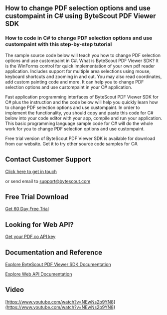 ## How to change PDF selection options and use custompaint in C# using ByteScout PDF Viewer SDK

### How to code in C# to change PDF selection options and use custompaint with this step-by-step tutorial

The sample source code below will teach you how to change PDF selection options and use custompaint in C#. What is ByteScout PDF Viewer SDK? It is the WinForms control for quick implementation of your own pdf reader application. Includes support for multiple area selections using mouse, keyboard shortcuts and zooming in and out. You may also read coordinates, add custom painting code and more. It can help you to change PDF selection options and use custompaint in your C# application.

Fast application programming interfaces of ByteScout PDF Viewer SDK for C# plus the instruction and the code below will help you quickly learn how to change PDF selection options and use custompaint. In order to implement the functionality, you should copy and paste this code for C# below into your code editor with your app, compile and run your application. This basic programming language sample code for C# will do the whole work for you to change PDF selection options and use custompaint.

Free trial version of ByteScout PDF Viewer SDK is available for download from our website. Get it to try other source code samples for C#.

## Contact Customer Support

[Click here to get in touch](https://bytescout.zendesk.com/hc/en-us/requests/new?subject=ByteScout%20PDF%20Viewer%20SDK%20Question)

or send email to [support@bytescout.com](mailto:support@bytescout.com?subject=ByteScout%20PDF%20Viewer%20SDK%20Question) 

## Free Trial Download

[Get 60 Day Free Trial](https://bytescout.com/download/web-installer?utm_source=github-readme)

## Looking for Web API? 

[Get your PDF.co API key](https://pdf.co/documentation/api?utm_source=github-readme)

## Documentation and Reference

[Explore ByteScout PDF Viewer SDK Documentation](https://bytescout.com/documentation/index.html?utm_source=github-readme)

[Explore Web API Documentation](https://pdf.co/documentation/api?utm_source=github-readme)

## Video

[https://www.youtube.com/watch?v=NEwNs2b9YN8](https://www.youtube.com/watch?v=NEwNs2b9YN8)
